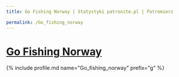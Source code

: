 ```yaml
---
title: Go Fishing Norway | Statystyki patronite.pl | Patromierz

permalink: /Go_fishing_norway
---
```


# [Go Fishing Norway](https://patronite.pl/Go_fishing_norway)

{% include profile.md name="Go_fishing_norway" prefix="g" %}
